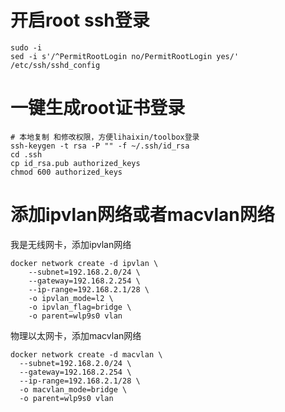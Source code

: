 # 开启root ssh登录

```
sudo -i
sed -i s'/^PermitRootLogin no/PermitRootLogin yes/' /etc/ssh/sshd_config 
```
# 一键生成root证书登录
```
# 本地复制 和修改权限，方便lihaixin/toolbox登录
ssh-keygen -t rsa -P "" -f ~/.ssh/id_rsa
cd .ssh
cp id_rsa.pub authorized_keys
chmod 600 authorized_keys
```
# 添加ipvlan网络或者macvlan网络

我是无线网卡，添加ipvlan网络
```
docker network create -d ipvlan \
    --subnet=192.168.2.0/24 \
    --gateway=192.168.2.254 \
    --ip-range=192.168.2.1/28 \
    -o ipvlan_mode=l2 \
    -o ipvlan_flag=bridge \
    -o parent=wlp9s0 vlan
```
物理以太网卡，添加macvlan网络

```
docker network create -d macvlan \
  --subnet=192.168.2.0/24 \
  --gateway=192.168.2.254 \
  --ip-range=192.168.2.1/28 \
  -o macvlan_mode=bridge \
  -o parent=wlp9s0 vlan
```
